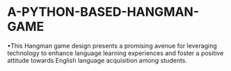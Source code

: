 # A-PYTHON-BASED-HANGMAN-GAME
•This Hangman game design presents a promising avenue for leveraging technology to enhance language learning experiences and foster a positive attitude towards English language acquisition among students.
